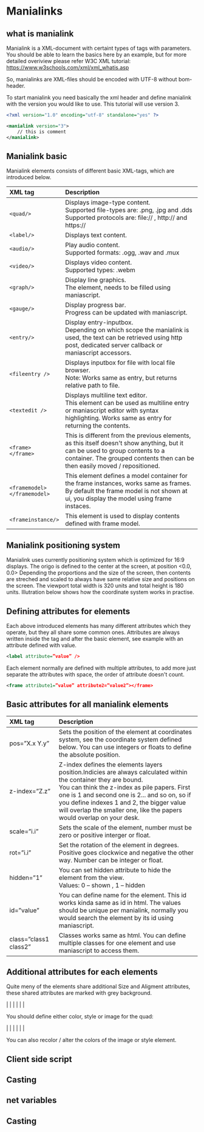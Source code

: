 # Manialinks

## what is manialink

Manialink is a XML-document with certaint types of tags with parameters.
You should be able to learn the basics here by an example, but for more detailed overiview please refer W3C XML tutorial: https://www.w3schools.com/xml/xml_whatis.asp

So, manialinks are XML-files should be encoded with UTF-8 without bom-header.
 
To start manialink you need basically the xml header and define manialink with the version you would like to use. This tutorial will use version 3.

```xml
<?xml version="1.0" encoding="utf-8" standalone="yes" ?>

<manialink version="3">
	// this is comment
</manialink>
```

## Manialink basic

Manialink elements consists of different basic XML-tags, which are introduced below.

| XML tag | Description |
| :- | :- |
| `<quad/>` | Displays image-type content. <br/> Supported file-types are: .png, .jpg and .dds <br/>Supported protocols are: file:// , http:// and https:// |
| `<label/>` | Displays text content. |
| `<audio/>` | Play audio content.<br/>Supported formats: .ogg, .wav and .mux |
| `<video/>` | Displays video content.<br/>Supported types:  .webm |
| `<graph/>` | Display line graphics.<br/>The element, needs to be filled using maniascript.|
| `<gauge/>` | Display progress bar.<br/>Progress can be updated with maniascript. |
| `<entry/>` | Display entry-inputbox.<br/> Depending on which scope the manialink is used, the text can be retrieved using http post, dedicated server callback or maniascript accessors. 
| `<fileentry />` | Displays inputbox for file with local file browser.<br/>Note: Works same as entry, but returns relative path to file. |
| `<textedit />` | Displays multiline text editor.<br/>This element can be used as multiline entry or maniascript editor with syntax highlighting. Works same as entry for returning the contents. |
| `<frame>`<br/>`</frame>` | This is different from the previous elements, as this itself doesn't show anything, but it can be used to group contents to a container. The grouped contents then can be then easily moved / repositioned. |
|`<framemodel>`<br/>`</framemodel>` | This element defines a model container for the frame instances, works same as frames. By default the frame model is not shown at ui, you display the model using frame instaces. |
| `<frameinstance/>` | This element is used to display contents defined with frame model. |

## Manialink positioning system

Manialink uses currently positioning system which is optimized for 16:9 displays.
The origo is defined to the center at the screen, at position <0.0, 0.0>
Depending the proportions and the size of the screen, then contents are streched and scaled to always have same relative size and positions on the screen. The viewport total width is 320 units and total height is 180 units. Illutration below shows how the coordinate system works in practise.

## Defining attributes for elements

Each above introduced elements has many different attributes which they operate, but they all share some common ones. Attributes are always written inside the tag and after the basic element, see example with an attribute defined with value.

```xml
<label attribute=”value” />
```

Each element normally are defined with multiple attributes, to add more just separate the attributes with space, the order of attribute doesn't count.

```xml
<frame attribute1=”value” attribute2=”value2”></frame>
```

## Basic attributes for all manialink elements

| XML tag | Description |
| :- | :- |
| pos=”X.x Y.y” | Sets the position of the element at coordinates system, see the coordinate system defined below. You can use integers or floats to define the absolute position. |
| z-index=”Z.z” | Z-index defines the elements layers position.Indicies are always calculated within the container they are bound.<br/>You can think the z-index as pile papers. First one is 1 and second one is 2... and so on, so if you define indexes 1 and 2, the bigger value will overlap the smaller one, like the papers would overlap on your desk. |
| scale=”i.i” | Sets the scale of the element, number must be zero or positive interger or float. |
| rot=”i.i” | Set the rotation of the element in degrees. Positive goes clockwice and negative the other way. Number can be integer or float. |
| hidden=”1” | You can set hidden attribute to hide the element from the view.<br/>Values: 0 – shown , 1 – hidden |
| id=”value” | You can define name for the element. This id works kinda same as id in html. The values should be unique per manialink, normally you would search the element by its id using maniascript. |
| class=”class1 class2” | Classes works same as html. You can define multiple classes for one element and use maniascript to access them. |

## Additional attributes for each elements

Quite meny of the elements share additional Size and Aligment attributes, these shared attributes are marked with grey background.

| | |
| | |

You should define either color, style or image for the quad:

| | |
| | |

You can also recolor / alter the colors of the image or style element.

## Client side script

## Casting

## net variables

## Casting
